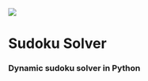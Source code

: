 <img src="https://helloacm.com/wp-content/uploads/2020/08/sudoku-solver.jpg" />

# Sudoku Solver
### Dynamic sudoku solver in Python
